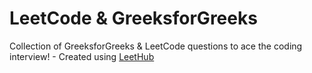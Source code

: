 # LeetCode & GreeksforGreeks
Collection of GreeksforGreeks & LeetCode questions to ace the coding interview! - Created using [LeetHub](https://github.com/QasimWani/LeetHub)
